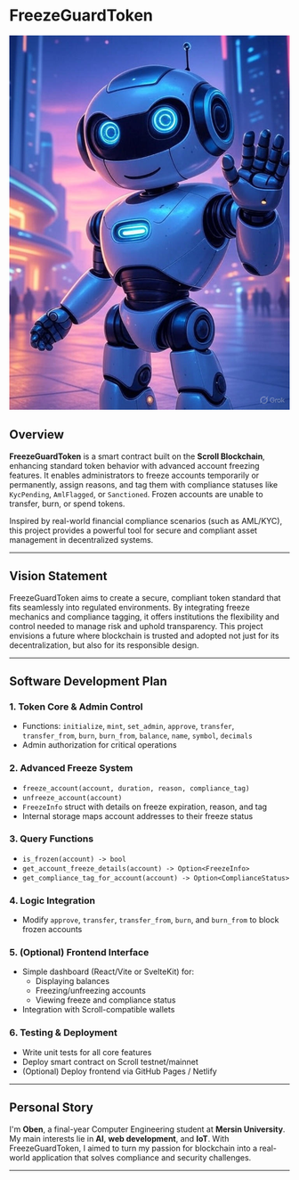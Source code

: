 # FreezeGuardToken
![Project Logo](image.jpg)

## Overview  
**FreezeGuardToken** is a smart contract built on the **Scroll Blockchain**, enhancing standard token behavior with advanced account freezing features. It enables administrators to freeze accounts temporarily or permanently, assign reasons, and tag them with compliance statuses like `KycPending`, `AmlFlagged`, or `Sanctioned`. Frozen accounts are unable to transfer, burn, or spend tokens.  

Inspired by real-world financial compliance scenarios (such as AML/KYC), this project provides a powerful tool for secure and compliant asset management in decentralized systems.

---

## Vision Statement  
FreezeGuardToken aims to create a secure, compliant token standard that fits seamlessly into regulated environments. By integrating freeze mechanics and compliance tagging, it offers institutions the flexibility and control needed to manage risk and uphold transparency. This project envisions a future where blockchain is trusted and adopted not just for its decentralization, but also for its responsible design.

---

## Software Development Plan

### 1. Token Core & Admin Control  
- Functions: `initialize`, `mint`, `set_admin`, `approve`, `transfer`, `transfer_from`, `burn`, `burn_from`, `balance`, `name`, `symbol`, `decimals`  
- Admin authorization for critical operations

### 2. Advanced Freeze System  
- `freeze_account(account, duration, reason, compliance_tag)`  
- `unfreeze_account(account)`  
- `FreezeInfo` struct with details on freeze expiration, reason, and tag  
- Internal storage maps account addresses to their freeze status

### 3. Query Functions  
- `is_frozen(account) -> bool`  
- `get_account_freeze_details(account) -> Option<FreezeInfo>`  
- `get_compliance_tag_for_account(account) -> Option<ComplianceStatus>`

### 4. Logic Integration  
- Modify `approve`, `transfer`, `transfer_from`, `burn`, and `burn_from` to block frozen accounts

### 5. (Optional) Frontend Interface  
- Simple dashboard (React/Vite or SvelteKit) for:  
  - Displaying balances  
  - Freezing/unfreezing accounts  
  - Viewing freeze and compliance status  
- Integration with Scroll-compatible wallets

### 6. Testing & Deployment  
- Write unit tests for all core features  
- Deploy smart contract on Scroll testnet/mainnet  
- (Optional) Deploy frontend via GitHub Pages / Netlify

---

## Personal Story  
I'm **Oben**, a final-year Computer Engineering student at **Mersin University**. My main interests lie in **AI**, **web development**, and **IoT**. With FreezeGuardToken, I aimed to turn my passion for blockchain into a real-world application that solves compliance and security challenges.

---
